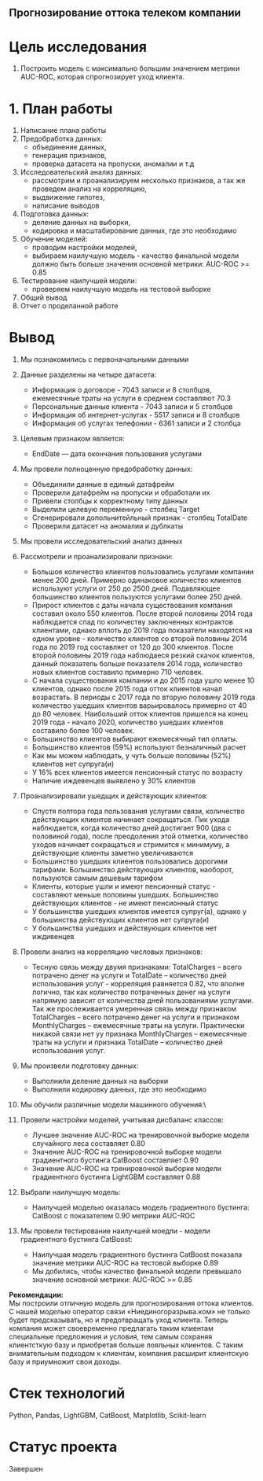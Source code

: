 ## Прогнозирование оттока телеком компании

# Цель исследования
1. Построить модель с максимально большим значением метрики AUC-ROC, которая спрогнозирует уход клиента.


# 1. План работы
1. Написание плана работы
2. Предобработка данных:
    * объединение данных,
    * генерация признаков, 
    * проверка датасета на пропуски, аномалии и т.д
3. Исследовательский анализ данных:
    * рассмотрим и проанализируем несколько признаков, а так же проведем анализ на корреляцию,
    * выдвижение гипотез,
    * написание выводов
4. Подготовка данных:
    * деление данных на выборки, 
    * кодировка и масштабирование данных, где это необходимо
5. Обучение моделей:
    * проводим настройки моделей, 
    * выбираем наилучшую модель - качество финальной модели должно быть больше значения основной метрики: AUC-ROC >= 0.85
6. Тестирование наилучшей модели:
    * проверяем наилучшую модель на тестовой выборке
7. Общий вывод
8. Отчет о проделанной работе


# Вывод
1. Мы познакомились с первоначальными данными
2. Данные разделены на четыре датасета:
    * Информация о договоре - 7043 записи и 8 столбцов, ежемесячные траты на услуги в среднем составляют 70.3 
    * Персональные данные клиента - 7043 записи и 5 столбцов
    * Информация об интернет-услугах - 5517 записи и 8 столбцов
    * Информация об услугах телефонии - 6361 записи и 2 столбца
3. Целевым признаком является:
    * EndDate — дата окончания пользования услугами   
4. Мы провели полноценную предобработку данных:
    * Объединили данные в единый датафрейм
    * Проверили датафрейм на пропуски и обработали их
    * Привели столбцы к корректному типу данных
    * Выделили целевую переменную - столбец Target
    * Сгенерировали допольнитейльный признак - столбец TotalDate
    * Проверили датасет на аномалии и дублкаты  
5. Мы провели исследовательский анализ данных
6. Рассмотрели и проанализировали признаки:
    * Большое количество клиентов пользовались услугами компании менее 200 дней. Примерно одинаковое количество клиентов используют услуги от 250 до 2500 дней. Подавляющее большинство клиентов пользуются услугами более 250 дней. 
    * Прирост клиентов с даты начала существования компания составил около 550 клиентов. После второй половины 2014 года наблюдается спад по количеству заключенных контрактов клиентами, однако вплоть до 2019 года показатели находятся на одном уровне - количество клиентов со второй половины 2014 года по 2019 год составляет от 120 до 300 клиентов. После второй половины 2019 года наблюдаеся резкий скачок клиентов, данный показатель больше показателя 2014 года, количество новых клиентов составило примерно 710 человек.
    * С начала существования компании и до 2015 года ушло менее 10 клиентов, однако после 2015 года отток клиентов начал возрастать. В периоды с 2017 года по вторую половину 2019 года количество ушедших клиентов варьировалось примерно от 40 до 80 человек. Наибольший отток клиентов пришелся на конец 2019 года - начало 2020, количество ушедших клиентов составило более 100 человек.
    * Большинство клиентов выбирают ежемесячный тип оплаты.
    * Большинство клиентов (59%) используют безналичный расчет 
    * Как мы можем наблюдать, у чуть больше половины (52%) клиентов нет супруга(и)
    * У 16% всех клиентов имеется пенсионный статус по возрасту
    * Наличие иждевенцев выявлено у 30% клиентов
7. Проанализировали ушедщих и действующих клиентов:       
    * Спустя полтора года пользования услугами связи, количество действующих клиентов начинает сокращаться. Пик ухода наблюдается, когда количество дней достигает 900 (два с половиной года), после преодоления этой отметки, количество уходов начинает сокращаться и стримится к минимуму, а действующие клиенты заметно увеличиваются
    * Большинство ушедших клиентов пользовались дорогими тарифами. Большинство действующих клиентов, наоборот, пользуются самым дешевым тарифом
    * Клиенты, которые ушли и имеют пенсионный статус - составляют меньше половины ушедших. Большинство действующих клиентов - не имеют пенсионный статус
    * У большинства ушедших клиентов имеется супруг(а), однако у большинства действующих клиентов нет супруга(и)
    * У большинства ушедших и действующих клиентов нет иждивенцев    
    
8. Провели анализ на корреляцию числовых признаков: 
    * Тесную связь между двумя признаками: TotalCharges – всего потрачено денег на услуги и TotalDate – количество дней использования услуг - корреляция равняется 0.82, что вполне логично, так как количество потраченных денег на услуги напрямую зависит от количества дней пользованиями услугами. Так же прослеживается умеренная связь между признаком TotalCharges – всего потрачено денег на услуги и признаком MonthlyCharges – ежемесячные траты на услуги. Практически никакой связи нет уу признака MonthlyCharges – ежемесячные траты на услуги и признака TotalDate – количество дней использования услуг.
    
9. Мы произвели подготовку данных:
    * Выполнили деление данных на выборки
    * Выполнили кодировку данных, где это необходимо  
10. Мы обучили различные модели машинного обучения:\
11. Провели настройки моделей, учитывая дисбаланс классов:
    * Лучшее значение AUC-ROC на тренировочной выборке модели случайного леса составляет 0.80 
    * Значение AUC-ROC на тренировочной выборке модели градиентного бустинга CatBoost составляет 0.90 
    * Значение AUC-ROC на тренировочной выборке модели градиентного бустинга LightGBM составляет 0.88
12. Выбрали наилучшую модель:
    * Наилучшей моделью оказалась модель градиентного бустинга: CatBoost с показателем 0.90 метрики AUC-ROC     
13. Мы провели тестирование наилучшей моедли - модели градиентного бустинга CatBoost:
     * Наилучшая модель градиентного бустинга CatBoost показала значение метрики AUC-ROC на тестовой выборке 0.89
     * Мы добились, чтобы качество финальной модели превышало значение основной метрики: AUC-ROC >= 0.85
     
**Рекомендации:** <br>
Мы построили отличную модель для прогнозирования оттока клиентов. С нашей моделью оператор связи «Ниединогоразрыва.ком» не только будет предсказывать, но и предотвращать уход клиента. Теперь компания может своевременно предлагать таким клиентам специальные предложения и условия, тем самым сохраняя клиентсткую базу и приобретая больше лояльных клиентов. С таким внимательным подходом к клиентам, компания расширит клиентскую базу и приумножит свои доходы.

# Стек технологий
Python, Pandas, LightGBM, CatBoost, Matplotlib, Scikit-learn

# Статус проекта
Завершен
